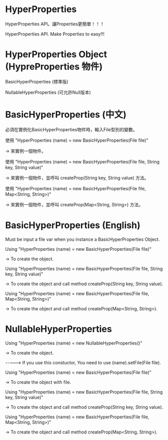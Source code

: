 # HyperProperties
HyperProperties API。讓Properties更簡單！！！

HyperProperties API. Make Properties to easy!!!

# HyperProperties Object (HypreProperties 物件)
BasicHyperProperties (標準版)

NullableHyperProperties (可允許Null版本)

# BasicHyperProperties (中文)

必須在實例化BasicHyperProperties物件時，輸入File型別的變數。


使用 "HyperProperties (name) = new BasicHyperProperties(File file)"

-> 來實例一個物件。


使用 "HyperProperties (name) = new BasicHyperProperties(File file, String key, String value)"

-> 來實例一個物件，並呼叫 createProp(String key, String value) 方法。


使用 "HyperProperties (name) = new BasicHyperProperties(File file, Map<String, String>)"

-> 來實例一個物件，並呼叫 createProp(Map<String, String>) 方法。

# BasicHyperProperties (English)
Must be input a file var when you instance a BasicHyperProperties Object.


Using "HyperProperties (name) = new BasicHyperProperties(File file)"

-> To create the object.

Using "HyperProperties (name) = new BasicHyperProperties(File file, String key, String value)"

-> To create the object and call method createProp(String key, String value).


Using "HyperProperties (name) = new BasicHyperProperties(File file, Map<String, String>)"

-> To create the object and call method createProp(Map<String, String>).

# NullableHyperProperties
Using "HyperProperties (name) = new NullableHyperProperties()"

-> To create the object.

-----> If you use this constuctor, You need to use (name).setFile(File file).

Using "HyperProperties (name) = new BasicHyperProperties(File file)"

-> To create the object with file.

Using "HyperProperties (name) = new BasicHyperProperties(File file, String key, String value)"

-> To create the object and call method createProp(String key, String value).

Using "HyperProperties (name) = new BasicHyperProperties(File file, Map<String, String>)"

-> To create the object and call method createProp(Map<String, String>).
